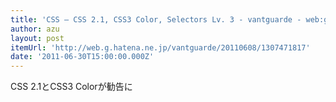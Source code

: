 ```yaml
---
title: 'CSS ― CSS 2.1, CSS3 Color, Selectors Lv. 3 - vantguarde - web:g'
author: azu
layout: post
itemUrl: 'http://web.g.hatena.ne.jp/vantguarde/20110608/1307471817'
date: '2011-06-30T15:00:00.000Z'
---
```

CSS 2.1とCSS3 Colorが勧告に
